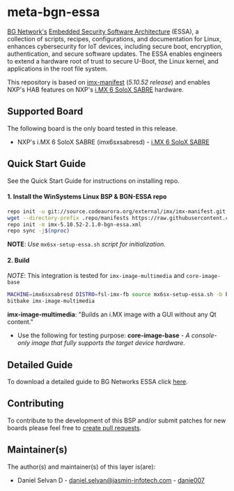 <!--
# File: README.md
# Author: Daniel Selvan, Jasmin Infotech
# Copyright (c) 2021 BG Networks, Inc.
#
# See LICENSE file for license details.
-->

# meta-bgn-essa

[BG Network's](https://bgnet.works/) [Embedded Security Software Architecture](https://bgnet.works/embedded-security-software-architecture/) (ESSA), a collection of scripts, recipes, configurations, and documentation for Linux, enhances cybersecurity for IoT devices, including secure boot, encryption, authentication, and secure software updates. The ESSA enables engineers to extend a hardware root of trust to secure U-Boot, the Linux kernel, and applications in the root file system.

This repository is based on [imx-manifest](https://source.codeaurora.org/external/imx/imx-manifest/tree/?h=imx-linux-hardknott) (_5.10.52 release_) and enables NXP's HAB features on NXP's [i.MX 6 SoloX SABRE](https://www.nxp.com/document/guide/getting-started-with-i-mx-6-solox-sabre:GS-RD-IMX6SX-SABRE) hardware.

## Supported Board

The following board is the only board tested in this release.

- NXP's i.<d/>MX 6 SoloX SABRE (imx6sxsabresd) - [i.MX 6 SoloX SABRE](https://www.nxp.com/design/development-boards/i-mx-evaluation-and-development-boards/sabre-board-for-smart-devices-based-on-the-i-mx-6solox-applications-processors:RD-IMX6SX-SABRE)

## Quick Start Guide

See the Quick Start Guide for instructions on installing repo.

#### 1. Install the WinSystems Linux BSP & BGN-ESSA repo

```bash
repo init -u git://source.codeaurora.org/external/imx/imx-manifest.git -b imx-linux-hardknott -m imx-5.10.52-2.1.0.xml
wget --directory-prefix .repo/manifests https://raw.githubusercontent.com/danie007/meta-essa-mx6sx/hardknott/scripts/imx-5.10.52-2.1.0-bgn-essa.xml
repo init -m imx-5.10.52-2.1.0-bgn-essa.xml
repo sync -j$(nproc)
```

**NOTE**: _Use_ `mx6sx-setup-essa.sh` _script for initialization._

#### 2. Build

_NOTE_: This integration is tested for `imx-image-multimedia` and `core-image-base`

```bash
MACHINE=imx6sxsabresd DISTRO=fsl-imx-fb source mx6sx-setup-essa.sh -b build
bitbake imx-image-multimedia
```

**imx-image-multimedia**: "Builds an i.<d/>MX image with a GUI without any Qt content."

- Use the following for testing purpose: **core-image-base** - _A console-only image that fully supports the target device hardware._

## Detailed Guide

To download a detailed guide to BG Networks ESSA click [here](https://bgnet.works/download-essa-user-guide/).

## Contributing

To contribute to the development of this BSP and/or submit patches for new boards please feel free to [create pull requests](https://github.com/bgnetworks/meta-bgn-essa/pulls).

## Maintainer(s)

The author(s) and maintainer(s) of this layer is(are):

- Daniel Selvan D - <daniel.selvan@jasmin-infotech.com> - [danie007](https://github.com/danie007)
